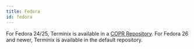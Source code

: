 ```yaml
---
title: Fedora
id: fedora
---
```

For Fedora 24/25, Terminix is available in a [COPR Repository](https://copr.fedorainfracloud.org/coprs/heikoada/terminix).
For Fedora 26 and newer, Terminix is available in the default repository.
